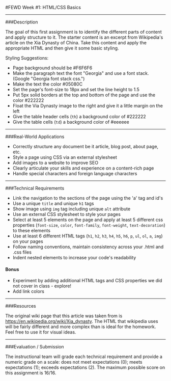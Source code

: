 #FEWD Week #1: HTML/CSS Basics

---

###Description

The goal of this first assignment is to identify the different parts of content and apply structure to it. The starter content is an excerpt from Wikipedia's article on the Xia Dynasty of China.  Take this content and apply the appropriate HTML and then give it some basic styling.

Styling Suggestions:
- Page background should be #F6F6F6
- Make the paragraph text the font "Georgia" and use a font stack. (Google "Georgia font stack css.")
- Make the text the color #05080C
- Set the page's font-size to 18px and set the line height to 1.5
- Put 5px solid borders at the top and bottom of the page and use the color #222222
- Float the Via Dynasty image to the right and give it a little margin on the left
- Give the table header cells (`th`) a background color of #222222
- Give the table cells (`td`) a background color of #eeeeee

---

###Real-World Applications

- Correctly structure any document be it article, blog post, about page, etc.
- Style a page using CSS via an external stylesheet
- Add images to a website to improve SEO
- Clearly articulate your skills and experience on a content-rich page
- Handle special characters and foreign language characters

---

###Technical Requirements

- Link the navigation to the sections of the page using the 'a' tag and id's 
- Use a unique `title` and unique `h1` tags
- Show image using `img` tag including unique `alt` attribute
- Use an external CSS stylesheet to style your pages
- Select at least 5 elements on the page and apply at least 5 different css properties (`font-size`, `color`, `font-family`, `font-weight`, `text-decoration`) to these elements
- Use at least 6 different HTML tags (`h1`, `h2`, `h3`, `h4`, `h5`, `h6`, `p`, `ul`, `ol`, `a`, `img`) on your pages
- Follow naming conventions, maintain consistency across your .html and .css files
- Indent nested elements to increase your code's readability

#### Bonus

- Experiment by adding additional HTML tags and CSS properties we did not cover in class - explore!
- Add link colors

---

###Resources

The original wiki page that this article was taken from is https://en.wikipedia.org/wiki/Xia_dynasty.  The HTML that wikipedia uses will be fairly different and more complex than is ideal for the homework.  Feel free to use it for visual ideas.

---

###Evaluation / Submission

The instructional team will grade each technical requirement and provide a numeric grade on a scale: does not meet expectations (0); meets expectations (1); exceeds expectations (2).  The maximum possible score on this assignment is 16/16.
